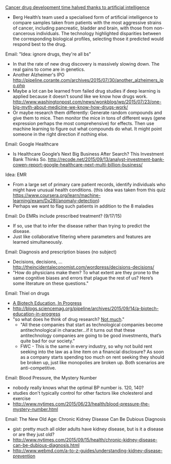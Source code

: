 [Cancer drug development time halved thanks to artificial intelligence](http://blogs.sciencemag.org/pipeline/archives/2015/10/13/artificial-intelligence-you-say)
* Berg Health’s team used a specialised form of artificial intelligence to compare samples taken from patients with the most aggressive strains of cancer, including pancreatic, bladder and brain, with those from non-cancerous individuals. The technology highlighted disparities between the corresponding biological profiles, selecting those it predicted would respond best to the drug.

Email: "Idea: ignore drugs, they're all bs"
* In that the rate of new drug discovery is massively slowing down.  The real gains to come are in genetics.
* Another Alzheimer's IPO http://pipeline.corante.com/archives/2015/07/30/another_alzheimers_ipo.php
* Maybe a lot can be learned from failed drug studies if deep learning is applied because it doesn't sound like we know how drugs work. http://www.washingtonpost.com/news/wonkblog/wp/2015/07/23/one-big-myth-about-medicine-we-know-how-drugs-work/
* Or maybe research them differently: Generate random compounds and give them to mice.  Then monitor the mice in tons of different ways (gene expression perhaps the most comprehensive) for effects.  Then use machine learning to figure out what compounds do what.  It might point someone in the right direction if nothing else.

Email: Google Healthcare
* Is Healthcare Google’s Next Big Business After Search? This Investment Bank Thinks So. http://recode.net/2015/09/13/analyst-investment-bank-cowen-report-google-healthcare-next-multi-billion-business/

Idea: EMR
* From a large set of primary care patient records, identify individuals who might have unusual health conditions. (this idea was taken from this quiz https://www.coursera.org/learn/machine-learning/exam/Dx28I/anomaly-detection)
* Perhaps we want to flag such patients in addition to the 8 maladies

Email: Do EMRs include prescribed treatment? (9/17/15)
* If so, use that to infer the disease rather than trying to predict the disease.
* Just like collaborative filtering where parameters and features are learned simultaneously.

Email: Diagnosis and prescription biases (no subject)
* Decisions, decisions, … http://theincidentaleconomist.com/wordpress/decisions-decisions/
* "How do physicians make them? To what extent are they prone to the same cognitive biases and errors that plague the rest of us? Here’s some literature on these questions."

Email: Thiel on drugs
* [A Biotech Education, In Progress ](http://blogs.sciencemag.org/pipeline/archives/2015/09/14/a-biotech-education-in-progress)
* http://blogs.sciencemag.org/pipeline/archives/2015/09/14/a-biotech-education-in-progress
* "so what does he think of drug research? [Not much](http://blogs.sciencemag.org/pipeline/archives/2014/09/19/peter_thiels_uncomplimentary_views_of_big_pharma)."
  * "All these companies that start as technological companies become antitechnological in character...if it turns out that these antitechnology companies are going to be good investments, that’s quite bad for our society."
  * FWC - This is the same in every industry, so why not build rent seeking into the law as a line item on a financial disclosure?  As soon as a company starts spending too much on rent seeking they should be broken up, just like monopolies are broken up.  Both scenarios are anti-competitive.

Email: Blood Pressure, the Mystery Number
* nobody really knows what the optimal BP number is. 120, 140?
* studies don't typically control for other factors like cholesterol and exercise
* http://www.nytimes.com/2015/06/23/health/blood-pressure-the-mystery-number.html

Email: The New Old Age: Chronic Kidney Disease Can Be Dubious Diagnosis
* gist: pretty much all older adults have kidney disease, but is it a disease or are they just old?
* http://www.nytimes.com/2015/09/15/health/chronic-kidney-disease-can-be-dubious-diagnosis.html
* http://www.webmd.com/a-to-z-guides/understanding-kidney-disease-prevention